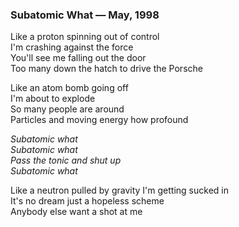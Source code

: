 ### Subatomic What — May, 1998

Like a proton spinning out of control  
I'm crashing against the force  
You'll see me falling out the door  
Too many down the hatch to drive the Porsche  

Like an atom bomb going off  
I'm about to explode  
So many people are around  
Particles and moving energy how profound  

_Subatomic what_  
_Subatomic what_  
_Pass the tonic and shut up_  
_Subatomic what_

Like a neutron pulled by gravity I'm getting sucked in  
It's no dream just a hopeless scheme  
Anybody else want a shot at me  
